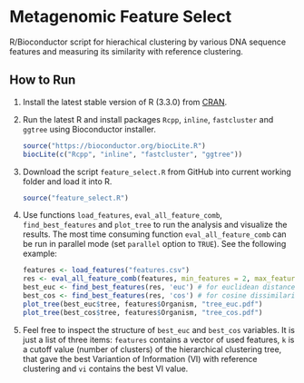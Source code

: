 # Metagenomic Feature Select

R/Bioconductor script for hierachical clustering by various DNA sequence features and measuring its similarity with reference clustering.

## How to Run

1. Install the latest stable version of R (3.3.0) from [CRAN](http://mirrors.nic.cz/R/).

2. Run the latest R and install packages `Rcpp`, `inline`, `fastcluster` and `ggtree` using Bioconductor installer.

    ```R
    source("https://bioconductor.org/biocLite.R")
    biocLite(c("Rcpp", "inline", "fastcluster", "ggtree"))
    ```
3. Download the script `feature_select.R` from GitHub into current working folder and load it into R.

    ```R
    source("feature_select.R")
    ```

4. Use functions `load_features`, `eval_all_feature_comb`, `find_best_features` and `plot_tree` to run the analysis and visualize the results. The most time consuming function `eval_all_feature_comb` can be run in parallel mode (set `parallel` option to `TRUE`). See the following example:

    ```R
    features <- load_features("features.csv")
    res <- eval_all_feature_comb(features, min_features = 2, max_features = 6, parallel = TRUE)
    best_euc <- find_best_features(res, 'euc') # for euclidean distance
    best_cos <- find_best_features(res, 'cos') # for cosine dissimilarity
    plot_tree(best_euc$tree, features$Organism, "tree_euc.pdf")
    plot_tree(best_cos$tree, features$Organism, "tree_cos.pdf")
    ```

5. Feel free to inspect the structure of `best_euc` and `best_cos` variables. It is just a list of three items: `features` contains a vector of used features, `k` is a cutoff value (number of clusters) of the hierarchical clustering tree, that gave the best Variantion of Information (VI) with reference clustering and `vi` contains the best VI value.
